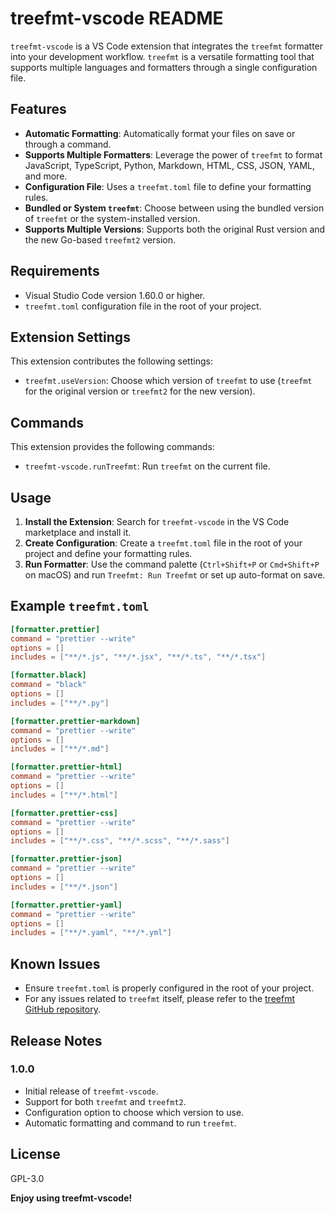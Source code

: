 # treefmt-vscode README

`treefmt-vscode` is a VS Code extension that integrates the `treefmt` formatter into your development workflow. `treefmt` is a versatile formatting tool that supports multiple languages and formatters through a single configuration file.

## Features

- **Automatic Formatting**: Automatically format your files on save or through a command.
- **Supports Multiple Formatters**: Leverage the power of `treefmt` to format JavaScript, TypeScript, Python, Markdown, HTML, CSS, JSON, YAML, and more.
- **Configuration File**: Uses a `treefmt.toml` file to define your formatting rules.
- **Bundled or System `treefmt`**: Choose between using the bundled version of `treefmt` or the system-installed version.
- **Supports Multiple Versions**: Supports both the original Rust version and the new Go-based `treefmt2` version.

## Requirements

- Visual Studio Code version 1.60.0 or higher.
- `treefmt.toml` configuration file in the root of your project.

## Extension Settings

This extension contributes the following settings:

- `treefmt.useVersion`: Choose which version of `treefmt` to use (`treefmt` for the original version or `treefmt2` for the new version).

## Commands

This extension provides the following commands:

- `treefmt-vscode.runTreefmt`: Run `treefmt` on the current file.

## Usage

1. **Install the Extension**: Search for `treefmt-vscode` in the VS Code marketplace and install it.
1. **Create Configuration**: Create a `treefmt.toml` file in the root of your project and define your formatting rules.
1. **Run Formatter**: Use the command palette (`Ctrl+Shift+P` or `Cmd+Shift+P` on macOS) and run `Treefmt: Run Treefmt` or set up auto-format on save.

## Example `treefmt.toml`

```toml
[formatter.prettier]
command = "prettier --write"
options = []
includes = ["**/*.js", "**/*.jsx", "**/*.ts", "**/*.tsx"]

[formatter.black]
command = "black"
options = []
includes = ["**/*.py"]

[formatter.prettier-markdown]
command = "prettier --write"
options = []
includes = ["**/*.md"]

[formatter.prettier-html]
command = "prettier --write"
options = []
includes = ["**/*.html"]

[formatter.prettier-css]
command = "prettier --write"
options = []
includes = ["**/*.css", "**/*.scss", "**/*.sass"]

[formatter.prettier-json]
command = "prettier --write"
options = []
includes = ["**/*.json"]

[formatter.prettier-yaml]
command = "prettier --write"
options = []
includes = ["**/*.yaml", "**/*.yml"]
```

## Known Issues

- Ensure `treefmt.toml` is properly configured in the root of your project.
- For any issues related to `treefmt` itself, please refer to the [treefmt GitHub repository](https://github.com/numtide/treefmt).

## Release Notes

### 1.0.0

- Initial release of `treefmt-vscode`.
- Support for both `treefmt` and `treefmt2`.
- Configuration option to choose which version to use.
- Automatic formatting and command to run `treefmt`.

## License

GPL-3.0

**Enjoy using treefmt-vscode!**
